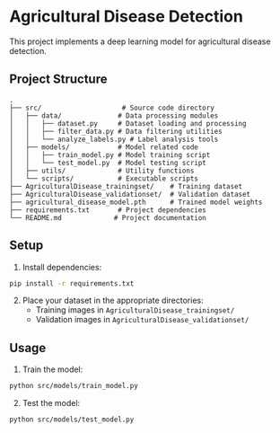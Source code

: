 # Agricultural Disease Detection

This project implements a deep learning model for agricultural disease detection.

## Project Structure

```
.
├── src/                    # Source code directory
│   ├── data/              # Data processing modules
│   │   ├── dataset.py     # Dataset loading and processing
│   │   ├── filter_data.py # Data filtering utilities
│   │   └── analyze_labels.py # Label analysis tools
│   ├── models/            # Model related code
│   │   ├── train_model.py # Model training script
│   │   └── test_model.py  # Model testing script
│   ├── utils/             # Utility functions
│   └── scripts/           # Executable scripts
├── AgriculturalDisease_trainingset/    # Training dataset
├── AgriculturalDisease_validationset/  # Validation dataset
├── agricultural_disease_model.pth      # Trained model weights
├── requirements.txt       # Project dependencies
└── README.md             # Project documentation
```

## Setup

1. Install dependencies:
```bash
pip install -r requirements.txt
```

2. Place your dataset in the appropriate directories:
   - Training images in `AgriculturalDisease_trainingset/`
   - Validation images in `AgriculturalDisease_validationset/`

## Usage

1. Train the model:
```bash
python src/models/train_model.py
```

2. Test the model:
```bash
python src/models/test_model.py
``` 